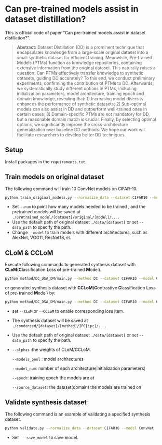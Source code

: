 # Can pre-trained models assist in dataset distillation?

This is official code of paper "Can pre-trained models assist in dataset distillation?". 

> **Abstract:** Dataset Distillation (DD) is a prominent technique that encapsulates knowledge from a large-scale original dataset into a small synthetic dataset for efficient training. Meanwhile, Pre-trained Models (PTMs) function as knowledge repositories, containing extensive information from the original dataset. This naturally raises a question: Can PTMs effectively transfer knowledge to synthetic datasets, guiding DD accurately? To this end, we conduct preliminary experiments, confirming the contribution of PTMs to DD. Afterwards, we systematically study different options in PTMs, including initialization parameters, model architecture, training epoch and domain knowledge, revealing that: 1) Increasing model diversity enhances the performance of synthetic datasets; 2) Sub-optimal models can also assist in DD and outperform well-trained ones in certain cases; 3) Domain-specific PTMs are not mandatory for DD, but a reasonable domain match is crucial. Finally, by selecting optimal options, we significantly improve the cross-architecture generalization over baseline DD methods. We hope our work will facilitate researchers to develop better DD techniques. 

## Setup

Install packages in the `requirements.txt`.

## Train models on original dataset

The following command will train 10 ConvNet models on CIFAR-10.

```bash
python train_original_models.py --normalize_data --dataset CIFAR10 --model ConvNet --num 10
```

* Set `--num` to point how many models needed to be trained , and the pretrained models will be saved at `./pretrained_model/[dataset]/original/[model]/...`.
*  Use the default path of original dataset `./data/[dataset]` or set `--data_path` to specify the path.
*  Change `--model` to train models with different architectures, such as AlexNet, VGG11, ResNet18, et.

## CLoM & CCLoM

Execute following commands to generated synthesis dataset with **CLoM**(**C**lassification **L**oss **o**f pre-trained **M**odel).

```sh
python method/DC_DSA_DM/main.py --method DC --dataset CIFAR10 --model ConvNet --ipc 10 --CLoM --models_pool ConvNet --alphas 1000  --model_num 1 --epoch 150
```

or generated synthesis dataset with **CCLoM**(**C**ontrastive **C**lassification **L**oss of pre-trained **M**odel) by:

```sh
python method/DC_DSA_DM/main.py --method DC --dataset CIFAR10 --model ConvNet --ipc 10 --CCLoM --models_pool ConvNet --alphas 1000  --model_num 1 --epoch 150 --source_dataset CIFAR100 --CCLoM_batch_size 8196
```

* set `--CLoM` or `--CCLoM` to enable corresponding loss item.

* The synthesis dataset will be saved at `./condensed/[dataset]/[method]/IPC[ipc]/...`.

* Use the default path of original dataset `./data/[dataset]` or set `--data_path` to specify the path.

* `--alphas` :the weights of CLoM/CCLoM.

   `--models_pool` : model architectures

   `--model_num`: number of each architecture(initialization parameters)

   `--epoch`: training epoch the models are at

  `--source_dataset`: the dataset(domain) the models are trained on

## Validate synthesis dataset

The following command is an example of validating a specified synthesis dataset.

```bash
python validate.py --normalize_data --dataset CIFAR10 --model ConvNet --dsa --method DC --ipc 10 --synthesis_data_path <specified_path>
```

*  Set ` --save_model` to save model.


